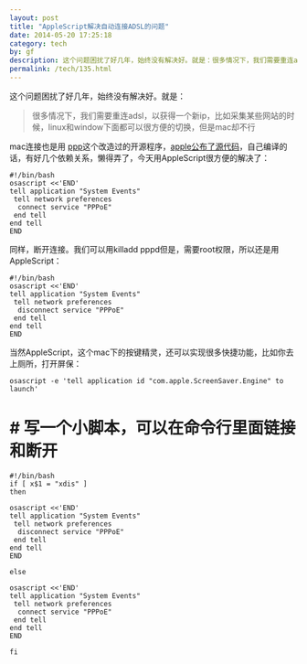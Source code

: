 ```yaml
---
layout: post
title: "AppleScript解决自动连接ADSL的问题"
date: 2014-05-20 17:25:18
category: tech
by: gf
description: 这个问题困扰了好几年，始终没有解决好。就是：很多情况下，我们需要重连adsl，以获得一个新ip，比如采集某些网站的时候，linux和window下面都可以很方便的切换，但是mac却不行mac连接也
permalink: /tech/135.html
---
```

这个问题困扰了好几年，始终没有解决好。就是：

> 很多情况下，我们需要重连adsl，以获得一个新ip，比如采集某些网站的时候，linux和window下面都可以很方便的切换，但是mac却不行

mac连接也是用 [ppp][]这个改造过的开源程序，[apple公布了源代码][apple]，自己编译的话，有好几个依赖关系，懒得弄了，今天用AppleScript很方便的解决了：

    #!/bin/bash
    osascript <<'END'
    tell application "System Events"
     tell network preferences
      connect service "PPPoE"
     end tell
    end tell
    END

同样，断开连接。我们可以用killadd pppd但是，需要root权限，所以还是用AppleScript：

    #!/bin/bash
    osascript <<'END'
    tell application "System Events"
     tell network preferences
      disconnect service "PPPoE"
     end tell
    end tell
    END

当然AppleScript，这个mac下的按键精灵，还可以实现很多快捷功能，比如你去上厕所，打开屏保：

    osascript -e 'tell application id "com.apple.ScreenSaver.Engine" to launch'

# # 写一个小脚本，可以在命令行里面链接和断开 ##

    #!/bin/bash
    if [ x$1 = "xdis" ] 
    then
    
    osascript <<'END'
    tell application "System Events"
     tell network preferences
      disconnect service "PPPoE"
     end tell
    end tell
    END
    
    else
    
    osascript <<'END'
    tell application "System Events"
     tell network preferences
      connect service "PPPoE"
     end tell
    end tell
    END
    
    fi


[ppp]: https://ppp.samba.org/
[apple]: https://opensource.apple.com/release/mac-os-x-1085/
